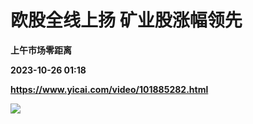 # 欧股全线上扬 矿业股涨幅领先
**上午市场零距离**

**2023-10-26 01:18**

**https://www.yicai.com/video/101885282.html**

![](http://imgcdn.yicai.com/vms-new/2023/10/16cf7d20-d3ad-4941-b628-f4f53216e912_3NNS.jpg)